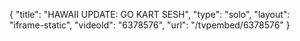 {
    "title": "HAWAII UPDATE: GO KART SESH",
    "type": "solo",
    "layout": "iframe-static",
    "videoId": "6378576",
    "url": "\/tvpembed\/6378576"
}